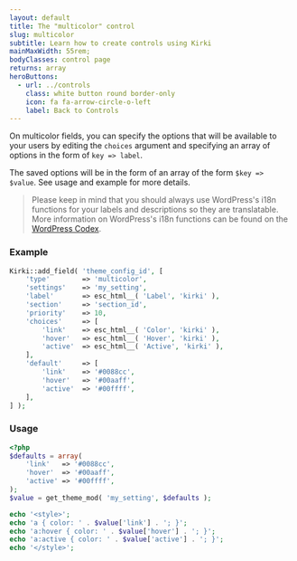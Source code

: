 ```yaml
---
layout: default
title: The "multicolor" control
slug: multicolor
subtitle: Learn how to create controls using Kirki
mainMaxWidth: 55rem;
bodyClasses: control page
returns: array
heroButtons:
  - url: ../controls
    class: white button round border-only
    icon: fa fa-arrow-circle-o-left
    label: Back to Controls
---
```


On multicolor fields, you can specify the options that will be available to your users by editing the `choices` argument and specifying an array of options in the form of `key => label`.

The saved options will be in the form of an array of the form `$key => $value`. See usage and example for more details.

> Please keep in mind that you should always use WordPress's i18n functions for your labels and descriptions so they are translatable. More information on WordPress's i18n functions can be found on the [WordPress Codex](https://codex.wordpress.org/I18n_for_WordPress_Developers).

### Example

```php
Kirki::add_field( 'theme_config_id', [
    'type'        => 'multicolor',
    'settings'    => 'my_setting',
    'label'       => esc_html__( 'Label', 'kirki' ),
    'section'     => 'section_id',
    'priority'    => 10,
    'choices'     => [
        'link'    => esc_html__( 'Color', 'kirki' ),
        'hover'   => esc_html__( 'Hover', 'kirki' ),
        'active'  => esc_html__( 'Active', 'kirki' ),
    ],
    'default'     => [
        'link'    => '#0088cc',
        'hover'   => '#00aaff',
        'active'  => '#00ffff',
    ],
] );
```

### Usage

```php
<?php
$defaults = array(
	'link'   => '#0088cc',
	'hover'  => '#00aaff',
	'active' => '#00ffff',
);
$value = get_theme_mod( 'my_setting', $defaults );

echo '<style>';
echo 'a { color: ' . $value['link'] . '; }';
echo 'a:hover { color: ' . $value['hover'] . '; }';
echo 'a:active { color: ' . $value['active'] . '; }';
echo '</style>';
```
